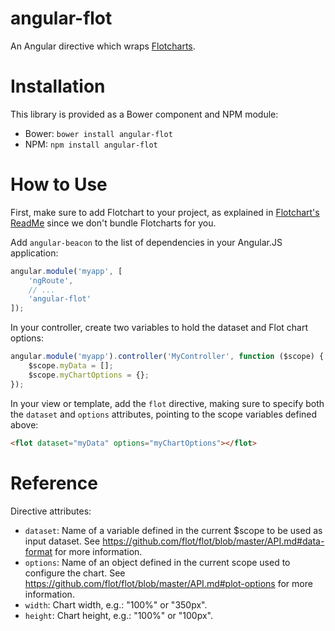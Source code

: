 angular-flot
============

An Angular directive which wraps [Flotcharts](http://www.flotcharts.org/).


# Installation

This library is provided as a Bower component and NPM module:

- Bower: `bower install angular-flot`
- NPM: `npm install angular-flot`


# How to Use

First, make sure to add Flotchart to your project, as explained in [Flotchart's
ReadMe](https://github.com/flot/flot/blob/master/README.md) since we don't bundle Flotcharts for
you.

Add `angular-beacon` to the list of dependencies in your Angular.JS application:

```javascript
angular.module('myapp', [
    'ngRoute',
    // ...
    'angular-flot'
]);
```

In your controller, create two variables to hold the dataset and Flot chart options:

```javascript
angular.module('myapp').controller('MyController', function ($scope) {
    $scope.myData = [];
    $scope.myChartOptions = {};
});
```

In your view or template, add the `flot` directive, making sure to specify both the `dataset` and
`options` attributes, pointing to the scope variables defined above:

```html
<flot dataset="myData" options="myChartOptions"></flot>
```


# Reference

Directive attributes:

* `dataset`: Name of a variable defined in the current $scope to be used as input dataset. See
  <https://github.com/flot/flot/blob/master/API.md#data-format> for more information.
* `options`: Name of an object defined in the current scope used to configure the chart. See
  <https://github.com/flot/flot/blob/master/API.md#plot-options> for more information.
* `width`: Chart width, e.g.: "100%" or "350px".
* `height`: Chart height, e.g.: "100%" or "100px".
